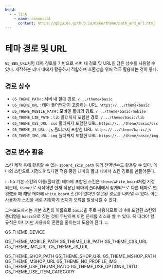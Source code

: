 ```yaml
---
head:
  - - link
    - name: canonical
      content: https://g5guide.github.io/make/theme/path_and_url.html
---
```

# 테마 경로 및 URL

`G5_BBS_URL`처럼 테마 경로를 기반으로 서버 내 경로 및 URL을 담은 상수를 사용할 수 있다.
제작하는 테마 내에서 활용하기 적합하며 호환성을 위해 적극 활용하는 것이 좋다.

## 경로 상수

- `G5_THEME_PATH` : 서버 내 절대 경로. `/.../theme/basic`
- `G5_THEME_URL` : 테마 폴더명까지 포함하는 URL. `https://.../theme/basic`
- `G5_THEME_MOBILE_PATH` : 모바일 폴더의 경로. `/.../theme/basic/mobile`
- `G5_THEME_LIB_PATH` : `lib` 폴더까지 포함한 경로. `/.../theme/basic/lib`
- `G5_THEME_CSS_URL` : `css` 폴더까지 포함한 URL. `https://.../theme/basic/css`
- `G5_THEME_JS_URL` : `js` 폴더까지 포함한 URL. `https://.../theme/basic/js`
- `G5_THEME_IMG_URL` : `img` 폴더까지 포함한 URL. `https://.../theme/basic/img`

## 경로 변수 활용

스킨 제작 등에 활용할 수 있는 `$board_skin_path` 등의 전역변수도 활용할 수 있다. 테마의 스킨으로 지정되어있다면 적용 중인 테마의 폴더 내에서 스킨 경로를 만들어준다.

::: tip 기본 스킨의 이름(폴더명)
테마에 포함된 스킨은 `theme/white_board`처럼 지정되는데, `theme/`로 시작하면 현재 적용된 테마의 폴더내에서 찾게되므로 다른 테마로 변경했을 때 해당 테마에 `white_board` 스킨이 없다면 잘못된 경로를 나타낼 수 있다. 이는 사용자가 스킨을 새로 지정하기 전까지 오류를 발생시킬 수 있다.

그누보드에서는 기본 스킨의 이름으로 `basic`을 주로 사용하므로 테마에 포함된 스킨의 폴더명을 `basic`으로 짓는 것이 무난하며 이런 문제를 최소화 할 수 있다. 꼭 따라야 할 규칙은 아니지만 사용자의 혼란을 줄이는데 도움이 된다.
:::

G5_THEME_DEVICE

<!-- G5_THEME_DIR -->

G5_THEME_MOBILE_PATH
G5_THEME_LIB_PATH
G5_THEME_CSS_URL
G5_THEME_IMG_URL
G5_THEME_JS_URL

G5_THEME_SHOP_PATH
G5_THEME_SHOP_URL
G5_THEME_MSHOP_PATH
G5_THEME_MSHOP_URL
G5_THEME_NO_PROFILE_IMG
G5_THEME_USE_THUMB_RATIO
G5_THEME_USE_OPTIONS_TRTD
G5_THEME_USE_ITEM_CATEGORY
